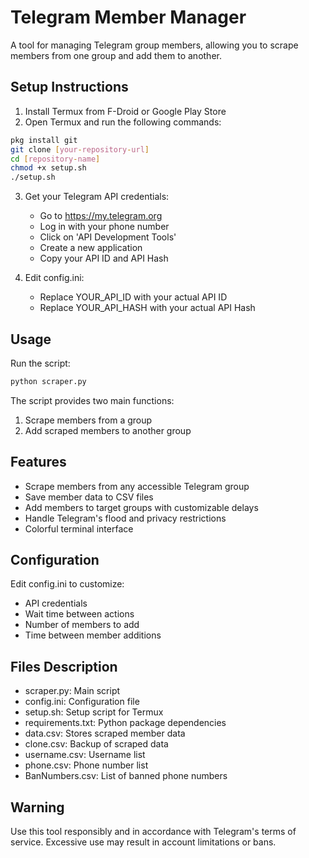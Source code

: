 # Telegram Member Manager

A tool for managing Telegram group members, allowing you to scrape members from one group and add them to another.

## Setup Instructions

1. Install Termux from F-Droid or Google Play Store
2. Open Termux and run the following commands:
```bash
pkg install git
git clone [your-repository-url]
cd [repository-name]
chmod +x setup.sh
./setup.sh
```

3. Get your Telegram API credentials:
   - Go to https://my.telegram.org
   - Log in with your phone number
   - Click on 'API Development Tools'
   - Create a new application
   - Copy your API ID and API Hash

4. Edit config.ini:
   - Replace YOUR_API_ID with your actual API ID
   - Replace YOUR_API_HASH with your actual API Hash

## Usage

Run the script:
```bash
python scraper.py
```

The script provides two main functions:
1. Scrape members from a group
2. Add scraped members to another group

## Features

- Scrape members from any accessible Telegram group
- Save member data to CSV files
- Add members to target groups with customizable delays
- Handle Telegram's flood and privacy restrictions
- Colorful terminal interface

## Configuration

Edit config.ini to customize:
- API credentials
- Wait time between actions
- Number of members to add
- Time between member additions

## Files Description

- scraper.py: Main script
- config.ini: Configuration file
- setup.sh: Setup script for Termux
- requirements.txt: Python package dependencies
- data.csv: Stores scraped member data
- clone.csv: Backup of scraped data
- username.csv: Username list
- phone.csv: Phone number list
- BanNumbers.csv: List of banned phone numbers

## Warning

Use this tool responsibly and in accordance with Telegram's terms of service. Excessive use may result in account limitations or bans.
